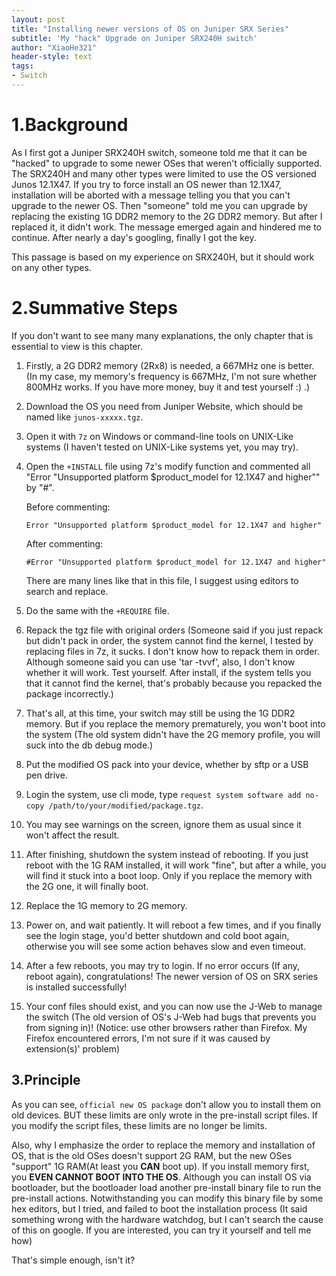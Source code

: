 ```yaml
---
layout: post
title: "Installing newer versions of OS on Juniper SRX Series"
subtitle: 'My "hack" Upgrade on Juniper SRX240H switch'
author: "XiaoHe321"
header-style: text
tags:
- Switch
---
```



# 1.Background

As I first got a Juniper SRX240H switch, someone told me that it can be "hacked" to upgrade to some newer OSes that weren't officially supported. The SRX240H and many other types were limited to use the OS versioned Junos 12.1X47. If you try to force install an OS newer than 12.1X47, installation will be aborted with a message telling you that you can't upgrade to the newer OS. Then "someone" told me you can upgrade by replacing the existing 1G DDR2 memory to the 2G DDR2 memory. But after I replaced it, it didn't work. The message emerged again and hindered me to continue. After nearly a day's googling, finally I got the key.

This passage is based on my experience on SRX240H, but it should work on any other types.

# 2.Summative Steps

If you don't want to see many many explanations, the only chapter that is essential to view is this chapter.

1. Firstly, a 2G DDR2 memory (2Rx8) is needed, a 667MHz one is better. (In my case, my memory's frequency is 667MHz, I'm not sure whether 800MHz works. If you have more money, buy it and test yourself :) .)

2. Download the OS you need from Juniper Website, which should be named like `junos-xxxxx.tgz`.

3. Open it with `7z` on Windows or command-line tools on UNIX-Like systems (I haven't tested on UNIX-Like systems yet, you may try).

4. Open the `+INSTALL` file using 7z's modify function and commented all "Error "Unsupported platform $product_model for 12.1X47 and higher"" by "#".

   Before commenting:

   ```
   Error "Unsupported platform $product_model for 12.1X47 and higher" 
   ```

   After commenting:

   ```
   #Error "Unsupported platform $product_model for 12.1X47 and higher" 
   ```

   There are many lines like that in this file, I suggest using editors to search and replace.

5. Do the same with the `+REQUIRE` file.

6. Repack the tgz file with original orders (Someone said if you just repack but didn't pack in order, the system cannot find the kernel, I tested by replacing files in 7z, it sucks. I don't know how to repack them in order. Although someone said you can use 'tar -tvvf', also, I don't know whether it will work. Test yourself. After install, if the system tells you that it cannot find the kernel, that's probably because you repacked the package incorrectly.)

7. That's all, at this time, your switch may still be using the 1G DDR2 memory. But if you replace the memory prematurely, you won't boot into the system (The old system didn't have the 2G memory profile, you will suck into the db debug mode.)

8. Put the modified OS pack into your device, whether by sftp or a USB pen drive.

9. Login the system, use cli mode, type `request system software add no-copy /path/to/your/modified/package.tgz`.

10. You may see warnings on the screen, ignore them as usual since it won't affect the result.

11. After finishing, shutdown the system instead of rebooting. If you just reboot with the 1G RAM installed, it will work "fine", but after a while, you will find it stuck into a boot loop. Only if you replace the memory with the 2G one, it will finally boot.

12. Replace the 1G memory to 2G memory.

13. Power on, and wait patiently. It will reboot a few times, and if you finally see the login stage, you'd better shutdown and cold boot again, otherwise you will see some action behaves slow and even timeout.

14. After a few reboots, you may try to login. If no error occurs (If any, reboot again), congratulations! The newer version of OS on SRX series is installed successfully!

15. Your conf files should exist, and you can now use the J-Web to manage the switch (The old version of OS's J-Web had bugs that prevents you from signing in)! (Notice: use other browsers rather than Firefox. My Firefox encountered errors, I'm not sure if it was caused by extension(s)' problem)

## 3.Principle

As you can see, `official new OS package` don't allow you to install them on old devices. BUT these limits are only wrote in the pre-install script files. If you modify the script files, these limits are no longer be limits.

Also, why I emphasize the order to replace the memory and installation of OS, that is the old OSes doesn't support 2G RAM, but the new OSes "support" 1G RAM(At least you **CAN** boot up). If you install memory first, you **EVEN CANNOT BOOT INTO THE OS**. Although you can install OS via bootloader, but the bootloader load another pre-install binary file to run the pre-install actions. Notwithstanding you can modify this binary file by some hex editors, but I tried, and failed to boot the installation process (It said something wrong with the hardware watchdog, but I can't search the cause of this on google. If you are interested, you can try it yourself and tell me how)

That's simple enough, isn't it?
